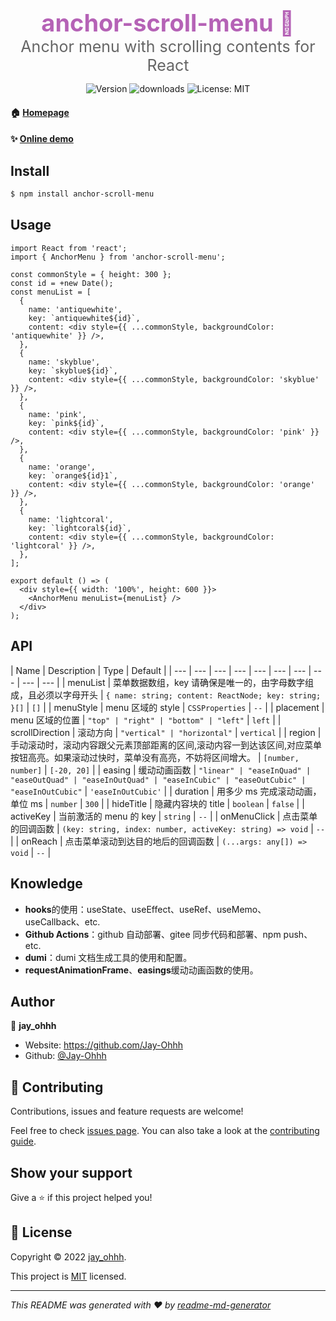 <h3 style="margin-bottom:0;font-size:38px;color:#b562b6;" align="center">anchor-scroll-menu 👋</h1>
<div style="font-size:25px;color:#666;" align="center">Anchor menu with scrolling contents for React</div>
<p align="center">
  <a style="text-decoration:none;" href="https://www.npmjs.com/package/anchor-scroll-menu" target="_blank">
    <img alt="Version" src="https://img.shields.io/npm/v/anchor-scroll-menu.svg">
  </a>
   <a style="text-decoration:none;" href="https://www.npmjs.com/package/anchor-scroll-menu">
    <img alt="downloads" src="https://img.shields.io/npm/dm/anchor-scroll-menu.svg?color=blue" target="_blank" />
  </a>
  <a style="text-decoration:none;" href="https://github.com/Jay-Ohhh/anchor-scroll-menu/blob/master/LICENSE" target="_blank">
    <img alt="License: MIT" src="https://img.shields.io/github/license/Jay-Ohhh/anchor-scroll-menu" />
  </a>
</p>

#### 🏠 [Homepage](https://github.com/Jay-Ohhh/anchor-scroll-menu)

#### ✨ [Online demo](https://jay-ohhh.github.io/anchor-scroll-menu)

## Install

```sh
$ npm install anchor-scroll-menu
```

## Usage

```tsx
import React from 'react';
import { AnchorMenu } from 'anchor-scroll-menu';

const commonStyle = { height: 300 };
const id = +new Date();
const menuList = [
  {
    name: 'antiquewhite',
    key: `antiquewhite${id}`,
    content: <div style={{ ...commonStyle, backgroundColor: 'antiquewhite' }} />,
  },
  {
    name: 'skyblue',
    key: `skyblue${id}`,
    content: <div style={{ ...commonStyle, backgroundColor: 'skyblue' }} />,
  },
  {
    name: 'pink',
    key: `pink${id}`,
    content: <div style={{ ...commonStyle, backgroundColor: 'pink' }} />,
  },
  {
    name: 'orange',
    key: `orange${id}1`,
    content: <div style={{ ...commonStyle, backgroundColor: 'orange' }} />,
  },
  {
    name: 'lightcoral',
    key: `lightcoral${id}`,
    content: <div style={{ ...commonStyle, backgroundColor: 'lightcoral' }} />,
  },
];

export default () => (
  <div style={{ width: '100%', height: 600 }}>
    <AnchorMenu menuList={menuList} />
  </div>
);
```

## API

| Name | Description | Type | Default |
| --- | --- | --- | --- | --- | --- | --- | --- | --- | --- |
| menuList | 菜单数据数组，key 请确保是唯一的，由字母数字组成，且必须以字母开头 | `{ name: string; content: ReactNode; key: string; }[]` | `[]` |
| menuStyle | menu 区域的 style | `CSSProperties` | `--` |
| placement | menu 区域的位置 | `"top" | "right" | "bottom" | "left"` | `left` |
| scrollDirection | 滚动方向 | `"vertical" | "horizontal"` | `vertical` |
| region | 手动滚动时，滚动内容跟父元素顶部距离的区间,滚动内容一到达该区间,对应菜单按钮高亮。如果滚动过快时，菜单没有高亮，不妨将区间增大。 | `[number, number]` | `[-20, 20]` |
| easing | 缓动动画函数 | `"linear" | "easeInQuad" | "easeOutQuad" | "easeInOutQuad" | "easeInCubic" | "easeOutCubic" | "easeInOutCubic"` | `'easeInOutCubic'` |
| duration | 用多少 ms 完成滚动动画，单位 ms | `number` | `300` |
| hideTitle | 隐藏内容块的 title | `boolean` | `false` |
| activeKey | 当前激活的 menu 的 key | `string` | `--` |
| onMenuClick | 点击菜单的回调函数 | `(key: string, index: number, activeKey: string) => void` | `--` |
| onReach | 点击菜单滚动到达目的地后的回调函数 | `(...args: any[]) => void` | `--` |

## Knowledge

- **hooks**的使用：useState、useEffect、useRef、useMemo、useCallback、etc.
- **Github Actions**：github 自动部署、gitee 同步代码和部署、npm push、etc.
- **dumi**：dumi 文档生成工具的使用和配置。
- **requestAnimationFrame**、**easings**缓动动画函数的使用。

## Author

👤 **jay_ohhh**

- Website: https://github.com/Jay-Ohhh
- Github: [@Jay-Ohhh](https://github.com/Jay-Ohhh)

## 🤝 Contributing

Contributions, issues and feature requests are welcome!

Feel free to check [issues page](https://github.com/Jay-Ohhh/anchor-scroll-menu/issues). You can also take a look at the [contributing guide](https://github.com/Jay-Ohhh/anchor-scroll-menu/blob/master/CONTRIBUTING.md).

## Show your support

Give a ⭐️ if this project helped you!

## 📝 License

Copyright © 2022 [jay_ohhh](https://github.com/Jay-Ohhh).

This project is [MIT](https://github.com/Jay-Ohhh/anchor-scroll-menu/blob/master/LICENSE) licensed.

---

_This README was generated with ❤️ by [readme-md-generator](https://github.com/kefranabg/readme-md-generator)_
